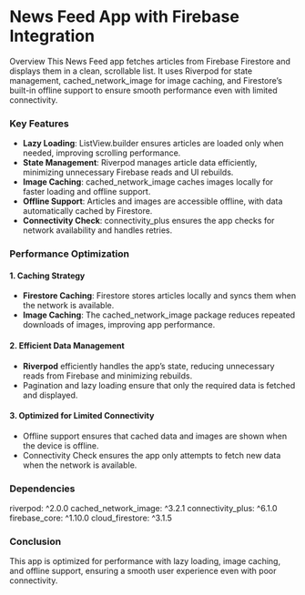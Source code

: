 # News Feed App with Firebase Integration


Overview
This News Feed app fetches articles from Firebase Firestore and displays them in a clean, scrollable list. It uses Riverpod for state management, cached_network_image for image caching, and Firestore’s built-in offline support to ensure smooth performance even with limited connectivity.

### Key Features
- **Lazy Loading**: ListView.builder ensures articles are loaded only when needed, improving scrolling performance.
- **State Management**: Riverpod manages article data efficiently, minimizing unnecessary Firebase reads and UI rebuilds.
- **Image Caching**: cached_network_image caches images locally for faster loading and offline support.
- **Offline Support**: Articles and images are accessible offline, with data automatically cached by Firestore.
- **Connectivity Check**: connectivity_plus ensures the app checks for network availability and handles retries.

### Performance Optimization
#### 1. Caching Strategy
   - **Firestore Caching**: Firestore stores articles locally and syncs them when the network is available.
   - **Image Caching**: The cached_network_image package reduces repeated downloads of images, improving app performance. 
#### 2. Efficient Data Management
   - **Riverpod** efficiently handles the app’s state, reducing unnecessary reads from Firebase and minimizing rebuilds.
   - Pagination and lazy loading ensure that only the required data is fetched and displayed.
#### 3. Optimized for Limited Connectivity
   - Offline support ensures that cached data and images are shown when the device is offline.
   - Connectivity Check ensures the app only attempts to fetch new data when the network is available.

### Dependencies
riverpod: ^2.0.0
cached_network_image: ^3.2.1
connectivity_plus: ^6.1.0
firebase_core: ^1.10.0
cloud_firestore: ^3.1.5

### Conclusion
This app is optimized for performance with lazy loading, image caching, and offline support, ensuring a smooth user experience even with poor connectivity.
